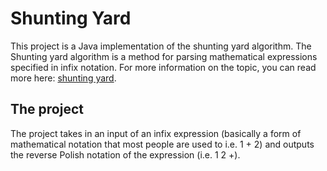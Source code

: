 # Shunting Yard

This project is a Java implementation of the shunting yard algorithm. The Shunting yard algorithm is a method for parsing mathematical expressions specified in infix notation. For more information on the topic, you can read more here: [shunting yard](https://en.wikipedia.org/wiki/Shunting-yard_algorithm).

## The project

The project takes in an input of an infix expression (basically a form of mathematical notation that most people are used to i.e. 1 + 2) and outputs the reverse Polish notation of the expression (i.e. 1 2 +).
